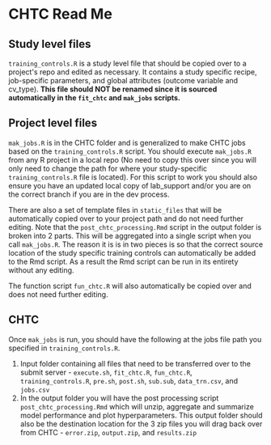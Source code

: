 # CHTC Read Me

## Study level files 
`training_controls.R` is a study level file that should be copied over to a project's repo and edited as necessary. It contains a study specific recipe, job-specific parameters, and global attributes (outcome variable and cv_type). **This file should NOT be renamed since it is sourced automatically in the `fit_chtc` and `mak_jobs` scripts.**  

## Project level files
`mak_jobs.R` is in the CHTC folder and is generalized to make CHTC jobs based on the `training_controls.R` script. You should execute `mak_jobs.R` from any R project in a local repo (No need to copy this over since you will only need to change the path for where your study-specific `training_controls.R` file is located). For this script to work you should also ensure you have an updated local copy of lab_support and/or you are on the correct branch if you are in the dev process. 

There are also a set of template files in `static_files` that will be automatically copied over to your project path and do not need further editing. Note that the `post_chtc_processing.Rmd` script in the output folder is broken into 2 parts. This will be aggregated into a single script when you call `mak_jobs.R`. The reason it is is in two pieces is so that the correct source location of the study specific training controls can automatically be added to the Rmd script. As a result the Rmd script can be run in its entirety without any editing. 

The function script `fun_chtc.R` will also automatically be copied over and does not need further editing.  

## CHTC
Once `mak_jobs` is run, you should have the following at the jobs file path you specified in `training_controls.R`.
1. Input folder containing all files that need to be transferred over to the submit server - `execute.sh`, `fit_chtc.R`, `fun_chtc.R`, `training_controls.R`, `pre.sh`, `post.sh`, `sub.sub`, `data_trn.csv`, and `jobs.csv`
2. In the output folder you will have the post processing script `post_chtc_processing.Rmd` which will unzip, aggregate and summarize model performance and plot hyperparameters. This output folder should also be the destination location for the 3 zip files you will drag back over from CHTC - `error.zip`, `output.zip`, and `results.zip`